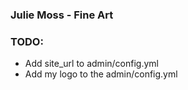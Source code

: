 ### Julie Moss - Fine Art

### TODO:

- Add site_url to admin/config.yml
- Add my logo to the admin/config.yml
